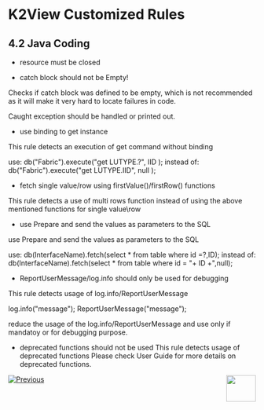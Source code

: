 # K2View Customized Rules

## 4.2	Java Coding

-	resource must be closed

-	catch block should not be Empty!

Checks if catch block was defined to be empty, which is not recommended as it will make it very hard to locate failures in code.

Caught exception should be handled or printed out.

-	use binding to get instance

This rule detects an execution of get command without binding

use: 		db("Fabric").execute("get LUTYPE.?",  IID );
instead of: 	db("Fabric").execute("get LUTYPE.IID", null );



-	fetch single value/row using firstValue()/firstRow() functions

This rule detects a use of multi rows function instead of using the above mentioned functions for single value\row



-	use Prepare and send the values as parameters to the SQL

use Prepare and send the values as parameters to the SQL

use:		db(InterfaceName).fetch(select * from table where id =?,ID);
instead of:	db(InterfaceName).fetch(select * from table where id = "+ ID +",null);

-	ReportUserMessage/log.info should only be used for debugging

This rule detects usage of log.info/ReportUserMessage

log.info("message");
ReportUserMessage("message");
	
reduce the usage of the log.info/ReportUserMessage and use only if mandatoy or for debugging purpose.

- deprecated functions should not be used
  This rule detects usage of deprecated functions
  Please check User Guide for more details on deprecated functions.

  

[![Previous](/articles/images/Previous.png)](/articles/COE/SonarQube/04_K2View_Customized_Rules/01_Customized_Rules.md)[<img align="right" width="60" height="54" src="/articles/images/Next.png">](/articles/COE/SonarQube/04_Customerized_Rules/03_Cassandra.md)

